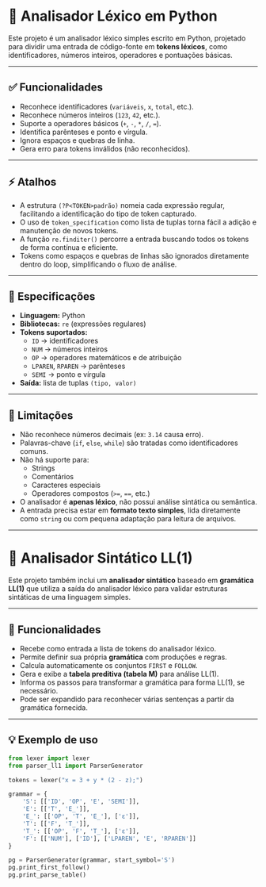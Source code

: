 # 🧠 Analisador Léxico em Python

Este projeto é um analisador léxico simples escrito em Python, projetado para dividir uma entrada de código-fonte em **tokens léxicos**, como identificadores, números inteiros, operadores e pontuações básicas.

---

## ✅ Funcionalidades

- Reconhece identificadores (`variáveis`, `x`, `total`, etc.).
- Reconhece números inteiros (`123`, `42`, etc.).
- Suporte a operadores básicos (`+`, `-`, `*`, `/`, `=`).
- Identifica parênteses e ponto e vírgula.
- Ignora espaços e quebras de linha.
- Gera erro para tokens inválidos (não reconhecidos).

---

## ⚡ Atalhos

- A estrutura `(?P<TOKEN>padrão)` nomeia cada expressão regular, facilitando a identificação do tipo de token capturado.
- O uso de `token_specification` como lista de tuplas torna fácil a adição e manutenção de novos tokens.
- A função `re.finditer()` percorre a entrada buscando todos os tokens de forma contínua e eficiente.
- Tokens como espaços e quebras de linhas são ignorados diretamente dentro do loop, simplificando o fluxo de análise.

---

## 📐 Especificações

- **Linguagem:** Python
- **Bibliotecas:** `re` (expressões regulares)
- **Tokens suportados:**
  - `ID` → identificadores
  - `NUM` → números inteiros
  - `OP` → operadores matemáticos e de atribuição
  - `LPAREN`, `RPAREN` → parênteses
  - `SEMI` → ponto e vírgula
- **Saída:** lista de tuplas `(tipo, valor)`

---

## 🚫 Limitações

- Não reconhece números decimais (ex: `3.14` causa erro).
- Palavras-chave (`if`, `else`, `while`) são tratadas como identificadores comuns.
- Não há suporte para:
  - Strings
  - Comentários
  - Caracteres especiais
  - Operadores compostos (`>=`, `==`, etc.)
- O analisador é **apenas léxico**, não possui análise sintática ou semântica.
- A entrada precisa estar em **formato texto simples**, lida diretamente como `string` ou com pequena adaptação para leitura de arquivos.

---

# 📘 Analisador Sintático LL(1)

Este projeto também inclui um **analisador sintático** baseado em **gramática LL(1)** que utiliza a saída do analisador léxico para validar estruturas sintáticas de uma linguagem simples.

---

## 🔧 Funcionalidades

- Recebe como entrada a lista de tokens do analisador léxico.
- Permite definir sua própria **gramática** com produções e regras.
- Calcula automaticamente os conjuntos `FIRST` e `FOLLOW`.
- Gera e exibe a **tabela preditiva (tabela M)** para análise LL(1).
- Informa os passos para transformar a gramática para forma LL(1), se necessário.
- Pode ser expandido para reconhecer várias sentenças a partir da gramática fornecida.

---

## 💡 Exemplo de uso

```python
from lexer import lexer
from parser_ll1 import ParserGenerator

tokens = lexer("x = 3 + y * (2 - z);")

grammar = {
    'S': [['ID', 'OP', 'E', 'SEMI']],
    'E': [['T', 'E_']],
    'E_': [['OP', 'T', 'E_'], ['ε']],
    'T': [['F', 'T_']],
    'T_': [['OP', 'F', 'T_'], ['ε']],
    'F': [['NUM'], ['ID'], ['LPAREN', 'E', 'RPAREN']]
}

pg = ParserGenerator(grammar, start_symbol='S')
pg.print_first_follow()
pg.print_parse_table()
